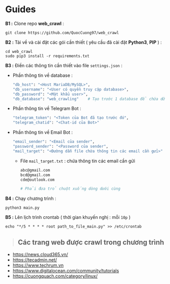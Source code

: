 # Guides
**B1 :** Clone repo **web_crawl** :
```
git clone https://github.com/QuocCuong97/web_crawl
```
**B2 :** Tải về và cài đặt các gói cần thiết ( yêu cầu đã cài đặt **Python3**, **PIP** ) :
```
cd web_crawl
sudo pip3 install -r requirements.txt
```
**B3 :** Điền các thông tin cần thiết vào file `settings.json` :
- Phần thông tin về database :
    ```sh
    "db_host": "<Host MariaDB/MySQL>",
    "db_username": "<User có quyền truy cập database>",
    "db_password": "<Mật khẩu user>",
    "db_database": "web_crawling"    # Tạo trước 1 database để chứa dữ liệu crawl
    ```
- Phần thông tin về Telegram Bot :
    ```sh
    "telegram_token": "<Token của Bot đã tạo trước đó",
    "telegram_chatid": "<Chat-id của Bot>"
    ```
- Phần thông tin về Email Bot :
    ```sh
    "email_sender": "<Email của sender",
    "password_sender": "<Password của sender",
    "mail_target": "<Đường dẫn file chứa thông tin các email cần gửi>"
    ```
    - File `mail_target.txt` : chứa thông tin các email cần gửi
        ```sh
        abc@gmail.com
        bcd@gmail.com
        cde@outlook.com

        # Phải đưa trỏ chuột xuống dòng dưới cùng
        ```
**B4 :** Chạy chương trình :
```
python3 main.py
```
**B5 :** Lên lịch trình crontab ( thời gian khuyến nghị : mỗi `10p` )
```
echo "*/5 * * * * root path_to_file_main.py" >> /etc/crontab
```

>## **Các trang web được crawl trong chương trình**
- https://news.cloud365.vn/
- https://tecadmin.net/
- https://www.techrum.vn
- https://www.digitalocean.com/community/tutorials
- https://cuongquach.com/category/linux/